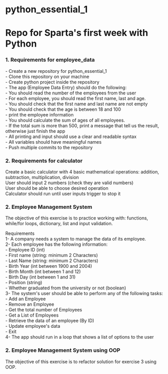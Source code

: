 # python_essential_1
<h1>Repo for Sparta's first week with Python</h1>


<h3>1. Requirements for employee_data</h3>
<p>- Create a new repository for python_essential_1<br>
- Clone this repository on your machine<br>
- Create python project inside the repository<br>
- The app (Employee Data Entry) should do the following:<br>
- You should read the number of the employees from the user<br>
- For each employee, you should read the first name, last and age.<br>
- You should check that the first name and last name are not empty<br>
- You should check that the age is between 18 and 100<br>
- print the employee information<br>
- You should calculate the sum of ages of all employees.<br>
- If the total sum is more than 500, print a message that tell us the result, otherwise just finish the app<br>
- All printing and input should use a clear and readable syntax<br>
- All variables should have meaningful names<br>
- Push multiple commits to the repository</p>

<p><h3>2. Requirements for calculator</h3>
Create a basic calculator with 4 basic mathematical operations: addition, subtraction, multiplication, division<br>
User should input 2 numbers (check they are valid numbers)<br>
User should be able to choose desired operation<br>
Calculator should run until user inputs trigger to stop it</p>

<p><h3>2. Employee Management System</h3>
<p>The objective of this exercise is to practice working with: functions, while/for loops, dictionary, list and input validation.</p>
Requirements<br>
1- A company needs a system to manage the data of its employee.<br>
2- Each employee has the following information:<br>
- Employee ID (int)<br>
- First name (string: minimum 2 Characters)<br>
- Last Name (string: minimum 2 Characters)<br>
- Birth Year (int between 1900 and 2004)<br>
- Birth Month (int between 1 and 12)<br>
- Birth Day (int between 1 and 31)<br>
- Position (string)<br>
- Whether graduated from the university or not (boolean)<br>
3- The system's user should be able to perform any of the following tasks:<br>
- Add an Employee<br>
- Remove an Employee<br>
- Get the total number of Employees<br>
- Get a List of Employees<br>
- Retrieve the data of an employee (By ID)<br>
- Update employee's data<br>
- Exit<br>
4- The app should run in a loop that shows a list of options to the user<br></p>

<p><h3>2. Employee Management System using OOP</h3>
<p>The objective of this exercise is to refactor solution for exercise 3 using OOP.</p>